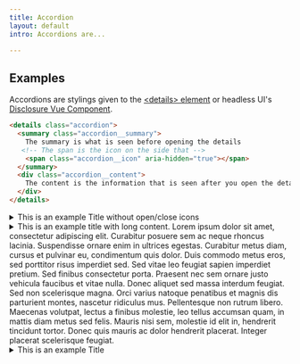 ```yaml
---
title: Accordion
layout: default
intro: Accordions are...

---
```

## Examples

<p>Accordions are stylings given to the <a href="https://developer.mozilla.org/en-US/docs/Web/HTML/Element/details" target="_blank">&lt;details> element</a> or headless UI's <a href="https://headlessui.com/v1/vue/disclosure">Disclosure Vue Component</a>.</p>

<div class="css-icon css-icon--angle-right"></div>

```html
<details class="accordion">
  <summary class="accordion__summary">
    The summary is what is seen before opening the details
   <!-- The span is the icon on the side that -->
    <span class="accordion__icon" aria-hidden="true"></span>
  </summary>
  <div class="accordion__content">
    The content is the information that is seen after you open the details
  </div>
</details>
```

<details class="accordion">
  <summary class="accordion__summary">
    This is an example Title without open/close icons
    <!-- <span class="accordion__icon" aria-hidden="true"></span> -->
  </summary>
  <div class="accordion__content">
    This is an example of simple content. It appears as a paragraph block. The rest of this is unimportant filler. Lorem ipsum dolor sit amet, consectetur adipiscing elit. Curabitur posuere sem ac neque rhoncus lacinia. Suspendisse ornare enim in ultrices egestas. Curabitur metus diam, cursus et pulvinar eu, condimentum quis dolor. Duis commodo metus eros, sed porttitor risus imperdiet sed. Sed vitae leo feugiat sapien imperdiet pretium. Sed finibus consectetur porta. Praesent nec sem ornare justo vehicula faucibus et vitae nulla. Donec aliquet sed massa interdum feugiat.
  </div>
</details>
<details class="accordion">
  <summary class="accordion__summary">
    This is an example title with long content. Lorem ipsum dolor sit amet, consectetur adipiscing elit. Curabitur posuere sem ac neque rhoncus lacinia. Suspendisse ornare enim in ultrices egestas. Curabitur metus diam, cursus et pulvinar eu, condimentum quis dolor. Duis commodo metus eros, sed porttitor risus imperdiet sed. Sed vitae leo feugiat sapien imperdiet pretium. Sed finibus consectetur porta. Praesent nec sem ornare justo vehicula faucibus et vitae nulla. Donec aliquet sed massa interdum feugiat. Sed non scelerisque magna. Orci varius natoque penatibus et magnis dis parturient montes, nascetur ridiculus mus. Pellentesque non rutrum libero. Maecenas volutpat, lectus a finibus molestie, leo tellus accumsan quam, in mattis diam metus sed felis. Mauris nisi sem, molestie id elit in, hendrerit tincidunt tortor. Donec quis mauris ac dolor hendrerit placerat. Integer placerat scelerisque feugiat.
    <span class="accordion__icon" aria-hidden="true"></span>
  </summary>
  <div class="accordion__content">
    This is the content
  </div>
</details>
<details class="accordion">
  <summary class="accordion__summary">
    This is an example Title
    <span class="accordion__icon" aria-hidden="true"></span>
  </summary>
  <div class="accordion__content">
      <p>You can put multiple paragraphs in these as well. Break up the content with &lt;div> or &lt;p> elements.</p>
      <p>Duis commodo metus eros, sed porttitor risus imperdiet sed. Sed vitae leo feugiat sapien imperdiet pretium. Sed finibus consectetur porta. Praesent nec sem ornare justo vehicula faucibus et vitae nulla. Donec aliquet sed massa interdum feugiat. Sed non scelerisque magna. Orci varius natoque penatibus et magnis dis parturient montes, nascetur ridiculus mus. Pellentesque non rutrum libero. Maecenas volutpat, lectus a finibus molestie, leo tellus accumsan quam, in mattis diam metus sed felis. Mauris nisi sem, molestie id elit in, hendrerit tincidunt tortor. Donec quis mauris ac dolor hendrerit placerat. Integer placerat scelerisque feugiat.</p>
      <p>Duis commodo metus eros, sed porttitor risus imperdiet sed. Sed vitae leo feugiat sapien imperdiet pretium. Sed finibus consectetur porta. Praesent nec sem ornare justo vehicula faucibus et vitae nulla. Donec aliquet sed massa interdum feugiat. Sed non scelerisque magna. Orci varius natoque penatibus et magnis dis parturient montes, nascetur ridiculus mus. Pellentesque non rutrum libero. Maecenas volutpat, lectus a finibus molestie, leo tellus accumsan quam, in mattis diam metus sed felis. Mauris nisi sem, molestie id elit in, hendrerit tincidunt tortor. Donec quis mauris ac dolor hendrerit placerat. Integer placerat scelerisque feugiat.</p>
  </div>
</details>

### 